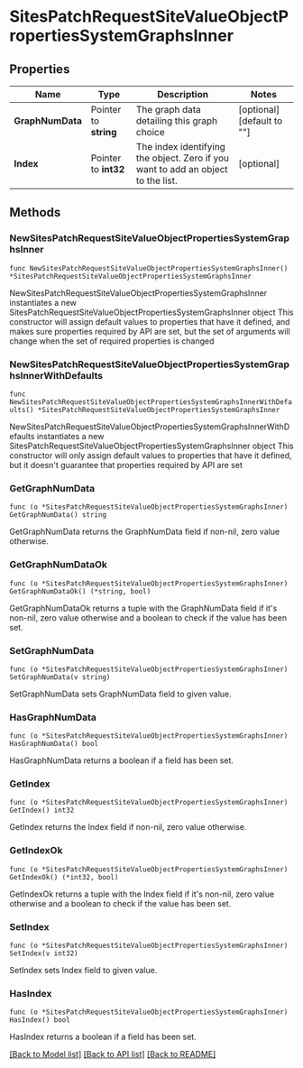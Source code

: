 # SitesPatchRequestSiteValueObjectPropertiesSystemGraphsInner

## Properties

Name | Type | Description | Notes
------------ | ------------- | ------------- | -------------
**GraphNumData** | Pointer to **string** | The graph data detailing this graph choice | [optional] [default to ""]
**Index** | Pointer to **int32** | The index identifying the object. Zero if you want to add an object to the list. | [optional] 

## Methods

### NewSitesPatchRequestSiteValueObjectPropertiesSystemGraphsInner

`func NewSitesPatchRequestSiteValueObjectPropertiesSystemGraphsInner() *SitesPatchRequestSiteValueObjectPropertiesSystemGraphsInner`

NewSitesPatchRequestSiteValueObjectPropertiesSystemGraphsInner instantiates a new SitesPatchRequestSiteValueObjectPropertiesSystemGraphsInner object
This constructor will assign default values to properties that have it defined,
and makes sure properties required by API are set, but the set of arguments
will change when the set of required properties is changed

### NewSitesPatchRequestSiteValueObjectPropertiesSystemGraphsInnerWithDefaults

`func NewSitesPatchRequestSiteValueObjectPropertiesSystemGraphsInnerWithDefaults() *SitesPatchRequestSiteValueObjectPropertiesSystemGraphsInner`

NewSitesPatchRequestSiteValueObjectPropertiesSystemGraphsInnerWithDefaults instantiates a new SitesPatchRequestSiteValueObjectPropertiesSystemGraphsInner object
This constructor will only assign default values to properties that have it defined,
but it doesn't guarantee that properties required by API are set

### GetGraphNumData

`func (o *SitesPatchRequestSiteValueObjectPropertiesSystemGraphsInner) GetGraphNumData() string`

GetGraphNumData returns the GraphNumData field if non-nil, zero value otherwise.

### GetGraphNumDataOk

`func (o *SitesPatchRequestSiteValueObjectPropertiesSystemGraphsInner) GetGraphNumDataOk() (*string, bool)`

GetGraphNumDataOk returns a tuple with the GraphNumData field if it's non-nil, zero value otherwise
and a boolean to check if the value has been set.

### SetGraphNumData

`func (o *SitesPatchRequestSiteValueObjectPropertiesSystemGraphsInner) SetGraphNumData(v string)`

SetGraphNumData sets GraphNumData field to given value.

### HasGraphNumData

`func (o *SitesPatchRequestSiteValueObjectPropertiesSystemGraphsInner) HasGraphNumData() bool`

HasGraphNumData returns a boolean if a field has been set.

### GetIndex

`func (o *SitesPatchRequestSiteValueObjectPropertiesSystemGraphsInner) GetIndex() int32`

GetIndex returns the Index field if non-nil, zero value otherwise.

### GetIndexOk

`func (o *SitesPatchRequestSiteValueObjectPropertiesSystemGraphsInner) GetIndexOk() (*int32, bool)`

GetIndexOk returns a tuple with the Index field if it's non-nil, zero value otherwise
and a boolean to check if the value has been set.

### SetIndex

`func (o *SitesPatchRequestSiteValueObjectPropertiesSystemGraphsInner) SetIndex(v int32)`

SetIndex sets Index field to given value.

### HasIndex

`func (o *SitesPatchRequestSiteValueObjectPropertiesSystemGraphsInner) HasIndex() bool`

HasIndex returns a boolean if a field has been set.


[[Back to Model list]](../README.md#documentation-for-models) [[Back to API list]](../README.md#documentation-for-api-endpoints) [[Back to README]](../README.md)



